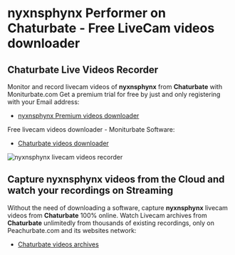 # nyxnsphynx Performer on Chaturbate - Free LiveCam videos downloader

## Chaturbate Live Videos Recorder

Monitor and record livecam videos of **nyxnsphynx** from **Chaturbate** with Moniturbate.com
Get a premium trial for free by just and only registering with your Email address:
* [nyxnsphynx Premium videos downloader](https://moniturbate.com/request-demo-licence-key.html)

Free livecam videos downloader - Moniturbate Software:
* [Chaturbate videos downloader](https://moniturbate.com/moniturbate-download-software.html)

![nyxnsphynx livecam videos recorder](https://peachurnet.com/templates/moniturbate-software.png)


## Capture nyxnsphynx videos from the Cloud and watch your recordings on Streaming

Without the need of downloading a software, capture **nyxnsphynx** livecam videos from **Chaturbate** 100% online.
Watch Livecam archives from **Chaturbate** unlimitedly from thousands of existing recordings, only on Peachurbate.com and its websites network:
* [Chaturbate videos archives](https://peachurnet.com/)